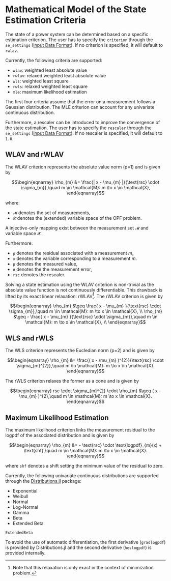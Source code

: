 # Mathematical Model of the State Estimation Criteria

The state of a power system can be determined based on a specific estimation criterion.
The user has to specify the `criterion` through the `se_settings` ([Input Data Format](@ref)).
If no criterion is specified, it will default to `rwlav`.

Currently, the following criteria are supported:
- `wlav`: weighted least absolute value
- `rwlav`: relaxed weighted least absolute value
- `wls`: weighted least square
- `rwls`: relaxed weighted least square
- `mle`: maximum likelihood estimation

The first four criteria assume that the error on a measurement follows a Gaussian
distribution. The MLE criterion can account for any univariate continuous distribution.

Furthermore, a rescaler can be introduced to improve the convergence of the state
estimation. The user has to specify the `rescaler` through the `se_settings` ([Input Data Format](@ref)).
If no rescaler is specified, it will default to `1.0`.

## WLAV and rWLAV

The WLAV criterion represents the absolute value norm (p=1) and is given by
```math
\begin{eqnarray}
      \rho_{m}          &= \frac{| x - \mu_{m} |}{\text{rsc} \cdot \sigma_{m}},\quad m \in \mathcal{M}: m \to x \in \mathcal{X},
\end{eqnarray}
```
where:
* `𝓜` denotes the set of measurements,
* `𝓧` denotes the (extended) variable space of the OPF problem.

A injective-only mapping exist between the measurement set `𝓜` and
variable space `𝓧`.

Furthermore:

* `ρ` denotes the residual associated with a measurement $m$,
* `x` denotes the variable corresponding to a measurement $m$.
* `μ` denotes the measured value,
* `σ` denotes the the measurement error,
* `rsc` denotes the rescaler.

Solving a state estimation using the WLAV criterion is non-trivial as the
absolute value function is not continuously differentiable. This drawback is
lifted by its exact linear relaxation: rWLAV[^1]. The rWLAV criterion is given by

```math
\begin{eqnarray}
      \rho_{m}          &\geq \frac{ x - \mu_{m} }{\text{rsc} \cdot \sigma_{m}},\quad m \in \mathcal{M}: m \to x \in \mathcal{X},    \\
      \rho_{m}          &\geq - \frac{ x - \mu_{m} }{\text{rsc} \cdot \sigma_{m}},\quad m \in \mathcal{M}: m \to x \in \mathcal{X},    \\
\end{eqnarray}
```

[^1]: Note that this relaxation is only exact in the context of minimization problem.

## WLS and rWLS

The WLS criterion represents the Eucledian norm (p=2) and is given by
```math
\begin{eqnarray}
      \rho_{m}          &= \frac{( x - \mu_{m} )^{2}}{\text{rsc} \cdot \sigma_{m}^{2}},\quad m \in \mathcal{M}: m \to x \in \mathcal{X}.
\end{eqnarray}
```
The rWLS criterion relaxes the former as a cone and is given by
```math
\begin{eqnarray}
      rsc \cdot \sigma_{m}^{2} \cdot \rho_{m} &\geq ( x - \mu_{m} )^{2},\quad m \in \mathcal{M}: m \to x \in \mathcal{X}.
\end{eqnarray}
```

## Maximum Likelihood Estimation

The maximum likelihood criterion links the measurement residual to the logpdf of
the associated distribution and is given by
```math
\begin{eqnarray}
      \rho_{m}          &= - \text{rsc} \cdot \text{logpdf}_{m}(x) + \text{shf},\quad m \in \mathcal{M}: m \to x \in \mathcal{X}.
\end{eqnarray}
```
where `shf` denotes a shift setting the minimum value of the residual to zero.

Currently, the following univariate continuous distributions are supported through
the [Distributions.jl](https://github.com/JuliaStats/Distributions.jl) package:
- Exponential
- Weibull
- Normal
- Log-Normal
- Gamma
- Beta
- Extended Beta
```@docs
ExtendedBeta
```

To avoid the use of automatic differentiation, the first derivative (`gradlogpdf`) 
is provided by Distributions.jl and the second derivative (`heslogpdf`) is provided internally.
